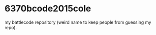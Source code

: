 6370bcode2015cole
=================

my battlecode repository (weird name to keep people from guessing my repo).
